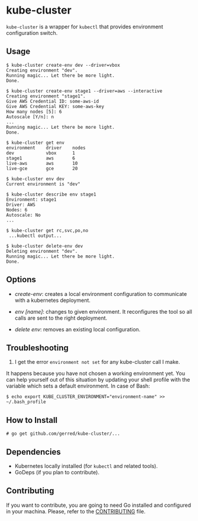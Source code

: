 # kube-cluster

`kube-cluster` is a wrapper for `kubectl` that provides environment
configuration switch.

## Usage
```ShellSession
$ kube-cluster create-env dev --driver=vbox
Creating environment "dev".
Running magic... Let there be more light.
Done.

$ kube-cluster create-env stage1 --driver=aws --interactive
Creating environment "stage1".
Give AWS Credential ID: some-aws-id
Give AWS Credential KEY: some-aws-key
How many nodes [5]: 6
Autoscale [Y/n]: n
...
Running magic... Let there be more light.
Done.

$ kube-cluster get env
environment    driver    nodes
dev            vbox      1
stage1         aws       6
live-aws       aws       10
live-gce       gce       20

$ kube-cluster env dev
Current environment is "dev"

$ kube-cluster describe env stage1
Environment: stage1
Driver: AWS
Nodes: 6
Autoscale: No
...

$ kube-cluster get rc,svc,po,no
 ...kubectl output...

$ kube-cluster delete-env dev
Deleting environment "dev".
Running magic... Let there be more light.
Done.
```

## Options

 * *create-env*: creates a local environment configuration to communicate with a
 kubernetes deployment.

 * *env [name]*: changes to given environment. It reconfigures the tool so all
 calls are sent to the right deployment.

 * *delete env*: removes an existing local configuration.


## Troubleshooting

1. I get the error `environment not set` for any kube-cluster call I make.

It happens because you have not chosen a working environment yet. You can help
yourself out of this situation by updating your shell profile with the variable
which sets a default environment. In case of Bash:

```ShellSession
$ echo export KUBE_CLUSTER_ENVIRONMENT="environment-name" >> ~/.bash_profile
```


## How to Install

```ShellSession
# go get github.com/gerred/kube-cluster/...
```

## Dependencies

 * Kubernetes locally installed (for `kubectl` and related tools).
 * GoDeps (if you plan to contribute).

## Contributing

 If you want to contribute, you are going to need Go installed and configured
 in your machina. Please, refer to the [CONTRIBUTING](CONTRIBUTING.md) file.
